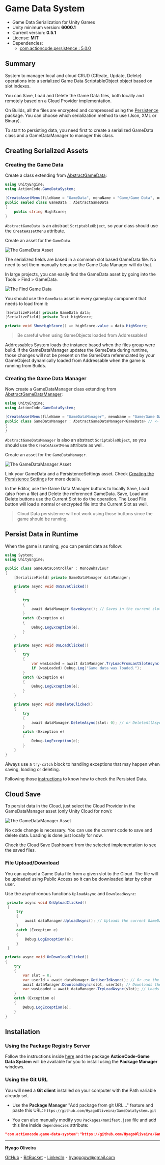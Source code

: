 # Game Data System

* Game Data Serialization for Unity Games
* Unity minimum version: **6000.1**
* Current version: **0.5.1**
* License: **MIT**
* Dependencies:
	- [com.actioncode.persistence : 5.0.0](https://github.com/HyagoOliveira/Persistence/tree/5.0.0/)

## Summary

System to manager local and cloud CRUD (CReate, Update, Delete) operations into a serialized Game Data ScriptableObject object based on slot indexes.

You can Save, Load and Delete the Game Data files, both locally and remotely based on a Cloud Provider implementation.

On Builds, all the files are encrypted and compressed using the [Persistence](https://github.com/HyagoOliveira/Persistence) package. You can choose which serialization method to use (Json, XML or Binary).

To start to persisting data, you need first to create a serialized GameData class and a GameDataManager to manager this class.

## Creating Serialized Assets

### Creating the Game Data

Create a class extending from [AbstractGameData](/Runtime/AbstractGameData.cs):

```csharp
using UnityEngine;
using ActionCode.GameDataSystem;

[CreateAssetMenu(fileName = "GameData", menuName = "Game/Game Data", order = 110)]
public sealed class GameData : AbstractGameData
{
    public string HighScore;
}
```

`AbstractGameData` is an abstract `ScriptableObject`, so your class should use the `CreateAssetMenu` attribute.

Create an asset for the `GameData`.

![The GameData Asset](/Docs~/GameData.png "The GameData Asset")

The serialized fields are based in a commom slot based GameData file. No need to set them manually because the Game Data Manager will do that.

In large projects, you can easily find the GameData asset by going into the Tools > Find > GameData.

![The Find Game Data](/Docs~/FindGameData.png "Find Game Data")

You should use the `GameData` asset in every gameplay component that needs to load from it:

```csharp
[SerializeField] private GameData data;
[SerializeField] private Text highScore;

private void ShowHighScore() => highScore.value = data.HighScore;
```

> Be careful when using GameObjects loaded from Addressables! 

Addressables System loads the instance based when the files group were build. If the GameDataManager updates the GameData during runtime, those changes will not be present on the GameData referenciated by your GameObject dynamically loaded from Addressable when the game is running from Builds.

### Creating the Game Data Manager

Now create a GameDataManager class extending from [AbstractGameDataManager<T>](/Runtime/AbstractGameDataManager.cs):

```csharp
using UnityEngine;
using ActionCode.GameDataSystem;

[CreateAssetMenu(fileName = "GameDataManager", menuName = "Game/Game Data Manager", order = 110)]
public class GameDataManager : AbstractGameDataManager<GameData> // <- Put here your AbstractGameData implementation
{
}
```

`AbstractGameDataManager` is also an abstract `ScriptableObject`, so you should use the `CreateAssetMenu` attribute as well.

Create an asset for the `GameDataManager`.

![The GameDataManager Asset](/Docs~/GameDataManager.png "The GameDataManager Asset")

Link your GameData and a PersistenceSettings asset. Check [Creating the Persistence Settings](https://github.com/HyagoOliveira/Persistence?tab=readme-ov-file#creating-the-persistence-settings) for more details.

In the Editor, use the Game Data Manager buttons to locally Save, Load (also from a file) and Delete the referenced GameData. Save, Load and Delete buttons use the Current Slot to do the operation. The Load File button will load a normal or encrypted file into the Current Slot as well.

> Cloud Data persistence will not work using those buttons since the game should be running.

## Persist Data in Runtime

When the game is running, you can persist data as follow:

```csharp
using System;
using UnityEngine;

public class GameDataController : MonoBehaviour
{
	[SerializeField] private GameDataManager dataManager;

	private async void OnSaveClicked()
	{

	    try
	    {
	        await dataManager.SaveAsync(); // Saves in the current slot
	    }
	    catch (Exception e)
	    {
	        Debug.LogException(e);
	    }
	}

	private async void OnLoadClicked()
	{
	    try
	    {
	        var wasLoaded = await dataManager.TryLoadFromLastSlotAsync(); // or TryLoadAsync(slotIndex)
	        if (wasLoaded) Debug.Log("Game data was loaded.");
	    }
	    catch (Exception e)
	    {
	        Debug.LogException(e);
	    }
	}

	private async void OnDeleteClicked()
	{
	    try
	    {
	        await dataManager.DeleteAsync(slot: 0); // or DeleteAllAsync
	    }
	    catch (Exception e)
	    {
	        Debug.LogException(e);
	    }
	}
}
```

Always use a `try-catch` block to handling exceptions that may happen when saving, loading or deleting.

Following those [instructions](https://github.com/HyagoOliveira/Persistence?tab=readme-ov-file#checking-the-persisted-data) to know how to check the Persisted Data.

## Cloud Save

To persist data in the Cloud, just select the Cloud Provider in the GameDataManager asset (only Unity Cloud for now):

![The GameDataManager Asset](/Docs~/CloudProvider.png "The CloudProvider")

No code change is necessary. You can use the current code to save and delete data. Loading is done just locally for now.

Check the Cloud Save Dashboard from the selected implementation to see the saved files.

### File Upload/Download

You can upload a Game Data file from a given slot to the Cloud. The file will be uploaded using Public Access so it can be downloaded later by other user.

Use the asynchronous functions `UploadAsync` and `DownloadAsync`:

```csharp
 private async void OnUploadClicked()
 {
     try
     {
         await dataManager.UploadAsync(); // Uploads the current GameData into the Cloud, using your Cloud User Id
     }
     catch (Exception e)
     {
         Debug.LogException(e);
     }
 }

private async void OnDownloadClicked()
{
    try
    {
		var slot = 0;
		var userId = await dataManager.GetUserIdAsync(); // Or use the Cloud Id from other User
        await dataManager.DownloadAsync(slot, userId); // Downloads the CloudData and places it into the slot 0
        var wasLoaded = await dataManager.TryLoadAsync(slot); // Loads from the slot 0
    }
    catch (Exception e)
    {
        Debug.LogException(e);
    }
}
```

## Installation

### Using the Package Registry Server

Follow the instructions inside [here](https://cutt.ly/ukvj1c8) and the package **ActionCode-Game Data System** 
will be available for you to install using the **Package Manager** windows.

### Using the Git URL

You will need a **Git client** installed on your computer with the Path variable already set. 

- Use the **Package Manager** "Add package from git URL..." feature and paste this URL: `https://github.com/HyagoOliveira/GameDataSystem.git`

- You can also manually modify you `Packages/manifest.json` file and add this line inside `dependencies` attribute: 

```json
"com.actioncode.game-data-system":"https://github.com/HyagoOliveira/GameDataSystem.git"
```

---

**Hyago Oliveira**

[GitHub](https://github.com/HyagoOliveira) -
[BitBucket](https://bitbucket.org/HyagoGow/) -
[LinkedIn](https://www.linkedin.com/in/hyago-oliveira/) -
<hyagogow@gmail.com>
